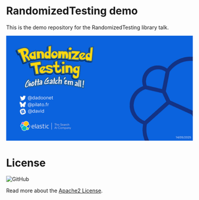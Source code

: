 # RandomizedTesting demo

This is the demo repository for the RandomizedTesting library talk.

![Title slide](slide.png)

# License

![GitHub](https://img.shields.io/github/license/dadoonet/randomizedtesting-demo)

Read more about the [Apache2 License](LICENSE).
